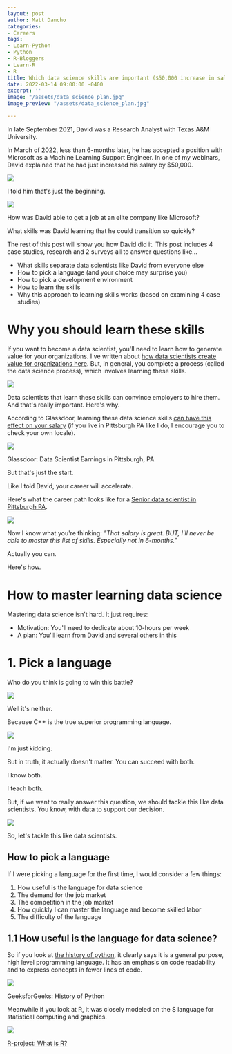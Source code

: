 ```yaml
---
layout: post
author: Matt Dancho
categories:
- Careers
tags:
- Learn-Python
- Python
- R-Bloggers
- Learn-R
- R
title: Which data science skills are important ($50,000 increase in salary in 6-months)
date: 2022-03-14 09:00:00 -0400
excerpt: ''
image: "/assets/data_science_plan.jpg"
image_preview: "/assets/data_science_plan.jpg"

---
```

In late September 2021, David was a Research Analyst with Texas A&M University.

In March of 2022, less than 6-months later, he has accepted a position with Microsoft as a Machine Learning Support Engineer. In one of my webinars, David explained that he had just increased his salary by $50,000. 

![](/assets/david_espinola_review.jpg)

I told him that's just the beginning.

![](/assets/david_espinola_response.jpg)

How was David able to get a job at an elite company like Microsoft?

What skills was David learning that he could transition so quickly?

The rest of this post will show you how David did it. This post includes 4 case studies, research and 2 surveys all to answer questions like...

* What skills separate data scientists like David from everyone else
* How to pick a language (and your choice may surprise you)
* How to pick a development environment
* How to learn the skills
* Why this approach to learning skills works (based on examining 4 case studies)

# Why you should learn these skills

If you want to become a data scientist, you'll need to learn how to generate value for your organizations. I've written about [how data scientists create value for organizations here](https://www.business-science.io/business/2019/05/23/how-to-become-a-fiancial-data-scientist.html). But, in general, you complete a process (called the data science process), which involves learning these skills. 

![](/assets/data_science_plan.jpg)

Data scientists that learn these skills can convince employers to hire them. And that's really important. Here's why. 

According to Glassdoor, learning these data science skills [can have this effect on your salary](https://www.glassdoor.com/Salaries/pittsburgh-data-scientist-salary-SRCH_IL.0,10_IM684_KO11,25.htm?clickSource=searchBtn) (if you live in Pittsburgh PA like I do, I encourage you to check your own locale). 

![](/assets/glassdoor_data_scientist_salary.jpg)

<p class="date text-center">Glassdoor: Data Scientist Earnings in Pittsburgh, PA</p>

But that's just the start. 

Like I told David, your career will accelerate. 

Here's what the career path looks like for a [Senior data scientist in Pittsburgh PA](https://www.glassdoor.com/Career/senior-data-scientist-career_KO0,21.htm). 

![](/assets/data_scientist_career_path.jpg)

Now I know what you're thinking: _"That salary is great. BUT, I'll never be able to master this list of skills. Especially not in 6-months."_

Actually you can. 

Here's how.  

# How to master learning data science

Mastering data science isn't hard. It just requires:

* Motivation: You'll need to dedicate about 10-hours per week 
* A plan: You'll learn from David and several others in this 

# 1. Pick a language

Who do you think is going to win this battle?

![](/assets/r_vs_python.jpg)

Well it's neither.

Because C++ is the true superior programming language. 

![](/assets/c-plus-plus.jpg)

I'm just kidding. 

But in truth, it actually doesn't matter. You can succeed with both. 

I know both. 

I teach both. 

But, if we want to really answer this question, we should tackle this like data scientists. You know, with data to support our decision. 

![](/assets/data_scientists_ibm.jpg)

So, let's tackle this like data scientists. 

## How to pick a language

If I were picking a language for the first time, I would consider a few things:

1. How useful is the language for data science
2. The demand for the job market
3. The competition in the job market
4. How quickly I can master the language and become skilled labor
5. The difficulty of the language

## 1.1 How useful is the language for data science?

So if you look at [the history of python](https://www.geeksforgeeks.org/history-of-python/#:\~:text=Python%20is%20a%20widely%20used,in%20fewer%20lines%20of%20code.), it clearly says it is a general purpose, high level programming language. It has an emphasis on code readability and to express concepts in fewer lines of code.

![](/assets/history_of_python.jpg)

<p class="date text-center">GeeksforGeeks: History of Python</p>

Meanwhile if you look at R, it was closely modeled on the S language for statistical computing and graphics.

![](/assets/what_is_r.jpg)

<p class="date text-center"><a href="https://www.r-project.org/about.html">R-project: What is R?</a></p> 